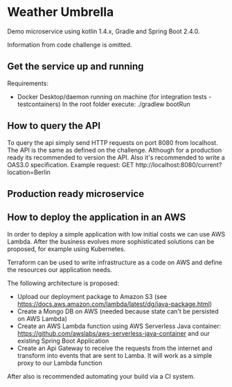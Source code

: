 # Weather Umbrella

Demo microservice using kotlin 1.4.x, Gradle and Spring Boot 2.4.0.

Information from code challenge is omitted.

## Get the service up and running
Requirements:
* Docker Desktop/daemon running on machine (for integration tests - testcontainers)
In the root folder execute:
./gradlew bootRun

## How to query the API
To query the api simply send HTTP requests on port 8080 from localhost.
The API is the same as defined on the challenge. Although for a production ready 
its recommended to version the API. Also it's recommended to write a OAS3.0 specification. 
Example request:
GET http://localhost:8080/current?location=Berlin

## Production ready microservice

## How to deploy the application in an AWS

In order to deploy a simple application with low initial costs we can use AWS Lambda.
After the business evolves more sophisticated solutions can be proposed, for example using Kubernetes.

Terraform can be used to write infrastructure as a code on AWS and 
define the resources our application needs.

The following architecture is proposed:
* Upload our deployment package to Amazon S3 (see https://docs.aws.amazon.com/lambda/latest/dg/java-package.html)
* Create a Mongo DB on AWS (needed because state can't be persisted on AWS Lambda)
* Create an AWS Lambda function using AWS Serverless Java container: https://github.com/awslabs/aws-serverless-java-container
 and our existing Spring Boot Application 
* Create an Api Gateway to receive the requests from the internet and transform into events
that are sent to Lamba. It will work as a simple proxy to our Lambda function

After also is recommended automating your build via a CI system.
